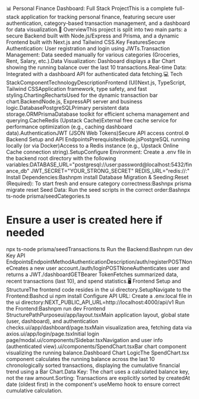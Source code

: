 📊 Personal Finance Dashboard: Full Stack ProjectThis is a complete full-stack application for tracking personal finance, featuring secure user authentication, category-based transaction management, and a dashboard for data visualization.🚀 OverviewThis project is split into two main parts: a secure Backend built with Node.js/Express and Prisma, and a dynamic Frontend built with Next.js and Tailwind CSS.Key FeaturesSecure Authentication: User registration and login using JWTs.Transaction Management: Data seeded manually for various categories (Groceries, Rent, Salary, etc.).Data Visualization: Dashboard displays a Bar Chart showing the running balance over the last 10 transactions.Real-time Data: Integrated with a dashboard API for authenticated data fetching.💻 Tech StackComponentTechnologyDescriptionFrontend (UI)Next.js, TypeScript, Tailwind CSSApplication framework, type safety, and fast styling.ChartingRechartsUsed for the dynamic transaction bar chart.BackendNode.js, ExpressAPI server and business logic.DatabasePostgreSQLPrimary persistent data storage.ORMPrismaDatabase toolkit for efficient schema management and querying.CacheRedis (Upstack Cache)External free cache service for performance optimization (e.g., caching dashboard data).AuthenticationJWT (JSON Web Tokens)Secure API access control.⚙️ Backend Setup and API EndpointsPrerequisitesNode.jsPostgreSQL running locally (or via Docker)Access to a Redis instance (e.g., Upstack Online Cache connection string).SetupConfigure Environment: Create a .env file in the backend root directory with the following variables:DATABASE_URL="postgresql://user:password@localhost:5432/finance_db"
JWT_SECRET="YOUR_STRONG_SECRET"
REDIS_URL="redis://<your-upstack-url>:<port>" 
Install Dependencies:Bashnpm install
Database Migration & Seeding:Reset (Required): To start fresh and ensure category correctness:Bashnpx prisma migrate reset
Seed Data: Run the seed scripts in the correct order:Bashnpx ts-node prisma/seedCategories.ts
# Ensure a user is created here if needed
npx ts-node prisma/seedTransactions.ts
Run the Backend:Bashnpm run dev
Key API EndpointsEndpointMethodAuthenticationDescription/auth/registerPOSTNoneCreates a new user account./auth/loginPOSTNoneAuthenticates user and returns a JWT./dashboardGETBearer TokenFetches summarized data, recent transactions (last 10), and spend statistics.🖥️ Frontend Setup and StructureThe frontend code resides in the ui directory.SetupNavigate to the Frontend:Bashcd ui
npm install
Configure API URL: Create a .env.local file in the ui directory:NEXT_PUBLIC_API_URL=http://localhost:4000/api/v1
Run the Frontend:Bashnpm run dev
Frontend StructurePathPurposeui/app/layout.tsxMain application layout, global state (user, dashboard), and authentication checks.ui/app/dashboard/page.tsxMain visualization area, fetching data via axios.ui/app/login/page.tsxInitial login page/modal.ui/components/Sidebar.tsxNavigation and user info (authenticated view).ui/components/SpendChart.tsxBar chart component visualizing the running balance.Dashboard Chart LogicThe SpendChart.tsx component calculates the running balance across the last 10 chronologically sorted transactions, displaying the cumulative financial trend using a Bar Chart.Data Key: The chart uses a calculated balance key, not the raw amount.Sorting: Transactions are explicitly sorted by createdAt date (oldest first) in the component's useMemo hook to ensure correct cumulative calculation.